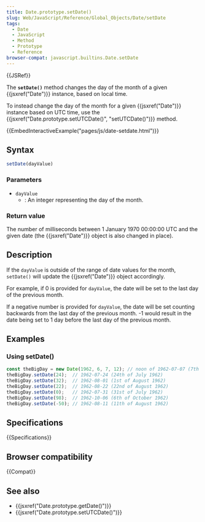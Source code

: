 ```yaml
---
title: Date.prototype.setDate()
slug: Web/JavaScript/Reference/Global_Objects/Date/setDate
tags:
  - Date
  - JavaScript
  - Method
  - Prototype
  - Reference
browser-compat: javascript.builtins.Date.setDate
---
```

{{JSRef}}

The **`setDate()`** method changes the day of the month of a given
{{jsxref("Date")}} instance, based on local time.

To instead change the day of the month for a given {{jsxref("Date")}}
instance based on UTC time, use the
{{jsxref("Date.prototype.setUTCDate()", "setUTCDate()")}}
method.

{{EmbedInteractiveExample("pages/js/date-setdate.html")}}

## Syntax

```js
setDate(dayValue)
```

### Parameters

- `dayValue`
  - : An integer representing the day of the month.

### Return value

The number of milliseconds between 1 January 1970 00:00:00 UTC and the given
date (the {{jsxref("Date")}} object is also changed in place).

## Description

If the `dayValue` is outside of the range of date values for the month,
`setDate()` will update the {{jsxref("Date")}} object accordingly.

For example, if 0 is provided for `dayValue`, the date will be set to the last
day of the previous month.

If a negative number is provided for `dayValue`, the date will be set counting
backwards from the last day of the previous month. -1 would result in the date
being set to 1 day before the last day of the previous month.

## Examples

### Using setDate()

```js
const theBigDay = new Date(1962, 6, 7, 12); // noon of 1962-07-07 (7th of July 1962)
theBigDay.setDate(24);  // 1962-07-24 (24th of July 1962)
theBigDay.setDate(32);  // 1962-08-01 (1st of August 1962)
theBigDay.setDate(22);  // 1962-08-22 (22nd of August 1962)
theBigDay.setDate(0);   // 1962-07-31 (31st of July 1962)
theBigDay.setDate(98);  // 1962-10-06 (6th of October 1962)
theBigDay.setDate(-50); // 1962-08-11 (11th of August 1962)
```

## Specifications

{{Specifications}}

## Browser compatibility

{{Compat}}

## See also

- {{jsxref("Date.prototype.getDate()")}}
- {{jsxref("Date.prototype.setUTCDate()")}}
